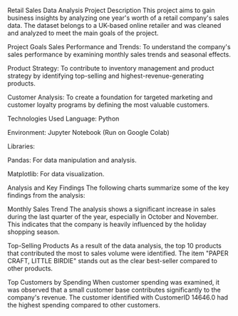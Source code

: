 Retail Sales Data Analysis
Project Description
This project aims to gain business insights by analyzing one year's worth of a retail company's sales data. The dataset belongs to a UK-based online retailer and was cleaned and analyzed to meet the main goals of the project.

Project Goals
Sales Performance and Trends: To understand the company's sales performance by examining monthly sales trends and seasonal effects.

Product Strategy: To contribute to inventory management and product strategy by identifying top-selling and highest-revenue-generating products.

Customer Analysis: To create a foundation for targeted marketing and customer loyalty programs by defining the most valuable customers.

Technologies Used
Language: Python

Environment: Jupyter Notebook (Run on Google Colab)

Libraries:

Pandas: For data manipulation and analysis.

Matplotlib: For data visualization.

Analysis and Key Findings
The following charts summarize some of the key findings from the analysis:

Monthly Sales Trend
The analysis shows a significant increase in sales during the last quarter of the year, especially in October and November. This indicates that the company is heavily influenced by the holiday shopping season.

Top-Selling Products
As a result of the data analysis, the top 10 products that contributed the most to sales volume were identified. The item "PAPER CRAFT, LITTLE BIRDIE" stands out as the clear best-seller compared to other products.

Top Customers by Spending
When customer spending was examined, it was observed that a small customer base contributes significantly to the company's revenue. The customer identified with CustomerID 14646.0 had the highest spending compared to other customers.
